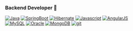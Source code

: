 ### Backend Developer 👋

<!--
**samisnotthree/samisnotthree** is a ✨ _special_ ✨ repository because its `README.md` (this file) appears on your GitHub profile.

Here are some ideas to get you started:

- 🔭 I’m currently working on ...
- 🌱 I’m currently learning ...
- 👯 I’m looking to collaborate on ...
- 🤔 I’m looking for help with ...
- 💬 Ask me about ...
- 📫 How to reach me: ...
- 😄 Pronouns: ...
- ⚡ Fun fact: ...
-->

[![Java](https://img.shields.io/badge/Java-007396?style=flat-square&logo=Java&logoColor=white)](https://github.com/samisnotthree) [![SpringBoot](https://img.shields.io/badge/SpringBoot-6DB33F?style=flat-square&logo=SpringBoot&logoColor=white)](https://github.com/samisnotthree) [![Hibernate](https://img.shields.io/badge/Hibernate-59666C?style=flat-square&logo=Hibernate&logoColor=white)](https://github.com/samisnotthree) [![Javascript](https://img.shields.io/badge/Javascript-F7DF1E?style=flat-square&logo=Javascript&logoColor=white)](https://github.com/samisnotthree) [![AngularJS](https://img.shields.io/badge/AngularJS-E23237?style=flat-square&logo=AngularJS&logoColor=white)](https://github.com/samisnotthree)  
[![MySQL](https://img.shields.io/badge/MySQL-4479A1?style=flat-square&logo=MySQL&logoColor=white)](https://github.com/samisnotthree) [![Oracle](https://img.shields.io/badge/Oracle-F80000?style=flat-square&logo=Oracle&logoColor=white)](https://github.com/samisnotthree) [![MongoDB](https://img.shields.io/badge/MongoDB-47A248?style=flat-square&logo=MongoDB&logoColor=white)](https://github.com/samisnotthree) [![git](https://img.shields.io/badge/git-F05032?style=flat-square&logo=git&logoColor=white)](https://github.com/samisnotthree) 

